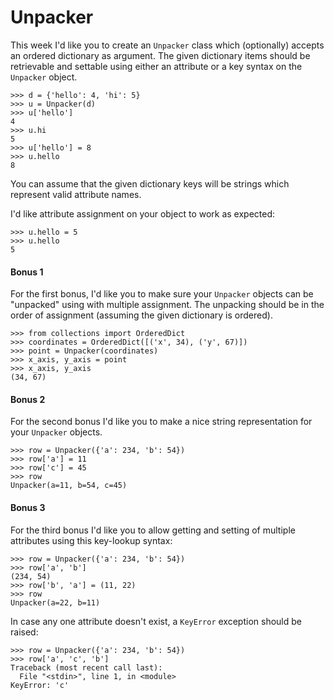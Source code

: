 # Unpacker 

This week I'd like you to create an `Unpacker` class which (optionally) accepts an ordered dictionary as 
argument. The given dictionary items should be retrievable and settable using either an attribute or a key 
syntax on the `Unpacker` object.

    >>> d = {'hello': 4, 'hi': 5}
    >>> u = Unpacker(d)
    >>> u['hello']
    4
    >>> u.hi
    5
    >>> u['hello'] = 8
    >>> u.hello
    8

You can assume that the given dictionary keys will be strings which represent valid attribute names.

I'd like attribute assignment on your object to work as expected:

    >>> u.hello = 5
    >>> u.hello
    5

#### Bonus 1

For the first bonus, I'd like you to make sure your `Unpacker` objects can be "unpacked" using with multiple
assignment. The unpacking should be in the order of assignment (assuming the given dictionary is ordered).

    >>> from collections import OrderedDict
    >>> coordinates = OrderedDict([('x', 34), ('y', 67)])
    >>> point = Unpacker(coordinates)
    >>> x_axis, y_axis = point
    >>> x_axis, y_axis
    (34, 67)

#### Bonus 2

For the second bonus I'd like you to make a nice string representation for your `Unpacker` objects.

    >>> row = Unpacker({'a': 234, 'b': 54})
    >>> row['a'] = 11
    >>> row['c'] = 45
    >>> row
    Unpacker(a=11, b=54, c=45)

#### Bonus 3

For the third bonus I'd like you to allow getting and setting of multiple attributes using this key-lookup syntax:

    >>> row = Unpacker({'a': 234, 'b': 54})
    >>> row['a', 'b']
    (234, 54)
    >>> row['b', 'a'] = (11, 22)
    >>> row
    Unpacker(a=22, b=11)

In case any one attribute doesn't exist, a `KeyError` exception should be raised:

    >>> row = Unpacker({'a': 234, 'b': 54})
    >>> row['a', 'c', 'b']
    Traceback (most recent call last):
      File "<stdin>", line 1, in <module>
    KeyError: 'c'
